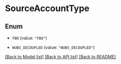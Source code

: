 # SourceAccountType

## Enum


* `FBO` (value: `"FBO"`)

* `WUBS_DECOUPLED` (value: `"WUBS_DECOUPLED"`)


[[Back to Model list]](../README.md#documentation-for-models) [[Back to API list]](../README.md#documentation-for-api-endpoints) [[Back to README]](../README.md)


